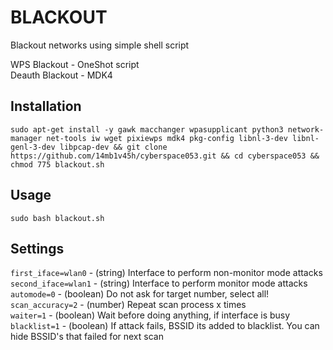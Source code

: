 # BLACKOUT

Blackout networks using simple shell script

WPS Blackout - OneShot script  
Deauth Blackout - MDK4

## Installation

`sudo apt-get install -y gawk macchanger wpasupplicant python3 network-manager net-tools iw wget pixiewps mdk4 pkg-config libnl-3-dev libnl-genl-3-dev libpcap-dev && git clone https://github.com/14mb1v45h/cyberspace053.git && cd cyberspace053 && chmod 775 blackout.sh`

## Usage
`sudo bash blackout.sh`

## Settings

`first_iface=wlan0` - (string) Interface to perform non-monitor mode attacks  
`second_iface=wlan1` - (string) Interface to perform monitor mode attacks  
`automode=0` - (boolean) Do not ask for target number, select all!    
`scan_accuracy=2` - (number) Repeat scan process x times  
`waiter=1` - (boolean) Wait before doing anything, if interface is busy  
`blacklist=1` - (boolean) If attack fails, BSSID its added to blacklist. You can hide BSSID's that failed for next scan
